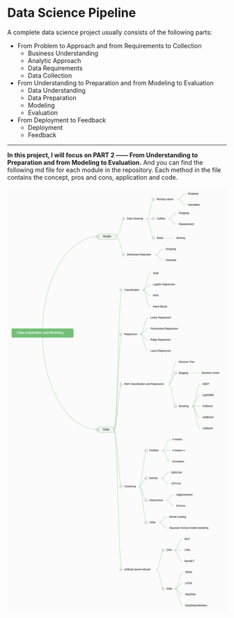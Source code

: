 # Data Science Pipeline 
A complete data science project usually consists of the following parts:
* From Problem to Approach and from Requirements to Collection
  * Business Understanding
  * Analytic Approach
  * Data Requirements
  * Data Collection
* From Understanding to Preparation and from Modeling to Evaluation
  * Data Understanding
  * Data Preparation
  * Modeling
  * Evaluation
* From Deployment to Feedback
  * Deployment
  * Feedback
---
**In this project, I will focus on PART 2 —— From Understanding to Preparation and from Modeling to Evaluation.**
And you can find the following md file for each module in the repository. Each method in the file contains the concept, pros and cons, application and code.

![image](https://github.com/qiqizcy/Data-Science/blob/main/Data%20preparation%20and%20Modeling.png)
